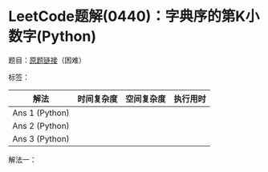 # LeetCode题解(0440)：字典序的第K小数字(Python)

题目：[原题链接](https://leetcode-cn.com/problems/k-th-smallest-in-lexicographical-order/)（困难）

标签：

| 解法           | 时间复杂度 | 空间复杂度 | 执行用时 |
| -------------- | ---------- | ---------- | -------- |
| Ans 1 (Python) |            |            |          |
| Ans 2 (Python) |            |            |          |
| Ans 3 (Python) |            |            |          |

解法一：


